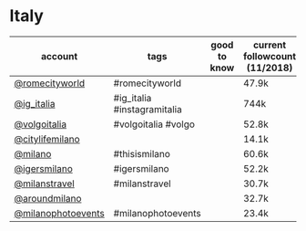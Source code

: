 # Italy
| account                                                            | tags                        | good to know | current followcount (11/2018) |
|--------------------------------------------------------------------|-----------------------------|--------------|-------------------------------|
| [@romecityworld](https://www.instagram.com/romecityworld/)         | #romecityworld              |              | 47.9k                         |
| [@ig_italia](https://www.instagram.com/ig_italia/)                 | #ig_italia #instagramitalia |              | 744k                          |
| [@volgoitalia](https://www.instagram.com/volgoitalia/)             | #volgoitalia #volgo         |              | 52.8k                         |
| [@citylifemilano](https://www.instagram.com/citylifemilano/)       |                             |              | 14.1k                         |
| [@milano](https://www.instagram.com/milano/)                       | #thisismilano               |              | 60.6k                         |
| [@igersmilano](https://www.instagram.com/igersmilano/)             | #igersmilano                |              | 52.2k                         |
| [@milanstravel](https://www.instagram.com/milanstravel/)           | #milanstravel               |              | 30.7k                         |
| [@aroundmilano](https://www.instagram.com/aroundmilano/)           |                             |              | 32.7k                         |
| [@milanophotoevents](https://www.instagram.com/milanophotoevents/) | #milanophotoevents          |              | 23.4k                         |

